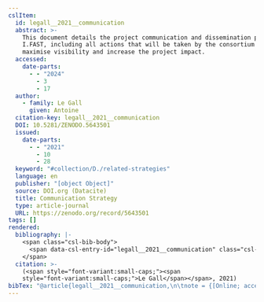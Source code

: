 ```yaml
---
cslItem:
  id: legall__2021__communication
  abstract: >-
    This document details the project communication and dissemination plan for
    I.FAST, including all actions that will be taken by the consortium to
    maximise visibility and increase the project impact.
  accessed:
    date-parts:
      - - "2024"
        - 3
        - 17
  author:
    - family: Le Gall
      given: Antoine
  citation-key: legall__2021__communication
  DOI: 10.5281/ZENODO.5643501
  issued:
    date-parts:
      - - "2021"
        - 10
        - 28
  keyword: "#collection/D./related-strategies"
  language: en
  publisher: "[object Object]"
  source: DOI.org (Datacite)
  title: Communication Strategy
  type: article-journal
  URL: https://zenodo.org/record/5643501
tags: []
rendered:
  bibliography: |-
    <span class="csl-bib-body">
      <span data-csl-entry-id="legall__2021__communication" class="csl-entry"><span class='author-bib'>Le Gall</span>. <span class='date-bib'>(2021)</span>. <span class='title'><b><i>Communication Strategy</i></b></span>. <span class='URL'><a href='https://doi.org/10.5281/ZENODO.5643501'>LINK</a></span></span>
    </span>
  citation: >-
    (<span style="font-variant:small-caps;"><span
    style="font-variant:small-caps;">Le Gall</span></span>, 2021)
bibTex: "@article{legall__2021__communication,\n\tnote = {[Online; accessed 2024-03-17]},\n\tauthor = {Le Gall, Antoine},\n\tyear = {2021},\n\tmonth = {oct 28},\n\tpublisher = {[object Object]},\n\ttitle = {Communication {Strategy}},\n}\n\n"
---
```

